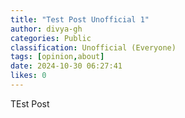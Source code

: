 ```yaml
---
title: "Test Post Unofficial 1"
author: divya-gh
categories: Public
classification: Unofficial (Everyone)
tags: [opinion,about]
date: 2024-10-30 06:27:41 
likes: 0
---
```


TEst Post